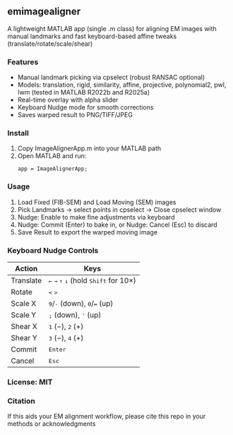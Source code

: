 ## emimagealigner
A lightweight MATLAB app (single .m class) for aligning EM images with manual landmarks and fast keyboard-based affine tweaks (translate/rotate/scale/shear)

### Features
- Manual landmark picking via cpselect (robust RANSAC optional)
- Models: translation, rigid, similarity, affine, projective, polynomial2, pwl, lwm (tested in MATLAB R2022b and R2025a)
- Real-time overlay with alpha slider
- Keyboard Nudge mode for smooth corrections 
- Saves warped result to PNG/TIFF/JPEG

### Install

1. Copy ImageAlignerApp.m into your MATLAB path
2. Open MATLAB and run:
   ```
   app = ImageAlignerApp;
   ```

### Usage

1. Load Fixed (FIB-SEM) and Load Moving (SEM) images
2. Pick Landmarks → select points in cpselect → Close cpselect window
3. Nudge: Enable to make fine adjustments via keyboard
4. Nudge: Commit (Enter) to bake in, or Nudge: Cancel (Esc) to discard
5. Save Result to export the warped moving image

### Keyboard Nudge Controls

| Action      | Keys |
|---|---|
| Translate   | <kbd>←</kbd> <kbd>→</kbd> <kbd>↑</kbd> <kbd>↓</kbd>  (hold <kbd>Shift</kbd> for 10×) |
| Rotate      | <kbd>&lt;</kbd> <kbd>&gt;</kbd> |
| Scale X     | <kbd>9</kbd>/<kbd>-</kbd> (down), <kbd>0</kbd>/<kbd>=</kbd> (up) |
| Scale Y     | <kbd>;</kbd> (down), <kbd>'</kbd> (up) |
| Shear X     | <kbd>1</kbd> (−), <kbd>2</kbd> (+) |
| Shear Y     | <kbd>3</kbd> (−), <kbd>4</kbd> (+) |
| Commit      | <kbd>Enter</kbd> |
| Cancel      | <kbd>Esc</kbd> |


### License: MIT

### Citation
If this aids your EM alignment workflow, please cite this repo in your methods or acknowledgments
